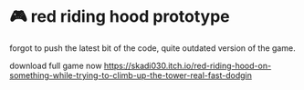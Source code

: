 # 🎮 red riding hood prototype

forgot to push the latest bit of the code, quite outdated version of the game.

download full game now https://skadi030.itch.io/red-riding-hood-on-something-while-trying-to-climb-up-the-tower-real-fast-dodgin

